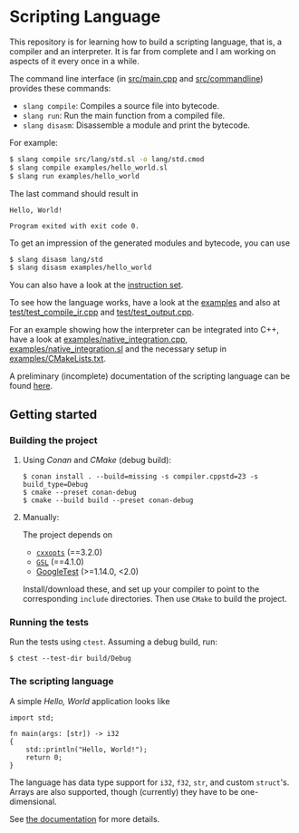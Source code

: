 # Scripting Language

This repository is for learning how to build a scripting language, that is, a compiler
and an interpreter. It is far from complete and I am working on aspects of it every once
in a while.

The command line interface (in [src/main.cpp](src/main.cpp) and [src/commandline](src/commandline)) 
provides these commands:
- `slang compile`: Compiles a source file into bytecode.
- `slang run`: Run the main function from a compiled file.
- `slang disasm`: Disassemble a module and print the bytecode.

For example:
```bash
$ slang compile src/lang/std.sl -o lang/std.cmod
$ slang compile examples/hello_world.sl
$ slang run examples/hello_world
```
The last command should result in
```
Hello, World!

Program exited with exit code 0.
```
To get an impression of the generated modules and bytecode, you can use
```bash
$ slang disasm lang/std
$ slang disasm examples/hello_world
```
You can also have a look at the [instruction set](docs/instructions.md).

To see how the language works, have a look at the [examples](examples) and also at 
[test/test_compile_ir.cpp](test/test_compile_ir.cpp) and [test/test_output.cpp](test/test_output.cpp).

For an example showing how the interpreter can be integrated into C++, have a look at
[examples/native_integration.cpp](examples/native_integration.cpp), [examples/native_integration.sl](examples/native_integration.sl)
and the necessary setup in [examples/CMakeLists.txt](examples/CMakeLists.txt).

A preliminary (incomplete) documentation of the scripting language can be found [here](docs/language.md).

## Getting started

### Building the project

1. Using _Conan_ and _CMake_ (debug build):
    ```
    $ conan install . --build=missing -s compiler.cppstd=23 -s build_type=Debug
    $ cmake --preset conan-debug
    $ cmake --build build --preset conan-debug
    ```
2. Manually:

    The project depends on
    - [`cxxopts`](https://github.com/jarro2783/cxxopts) (==3.2.0)
    - [`GSL`](https://github.com/microsoft/GSL) (==4.1.0)
    - [GoogleTest](https://github.com/google/googletest) (>=1.14.0, <2.0)

    Install/download these, and set up your compiler to point to the corresponding `include` directories.
    Then use `CMake` to build the project.

### Running the tests

Run the tests using `ctest`. Assuming a debug build, run:
```
$ ctest --test-dir build/Debug
```

### The scripting language

A simple _Hello, World_ application looks like
```
import std;

fn main(args: [str]) -> i32
{
    std::println("Hello, World!");
    return 0;
}
```

The language has data type support for `i32`, `f32`, `str`, and custom `struct`'s. Arrays are also supported,
though (currently) they have to be one-dimensional.

See [the documentation](docs/language.md) for more details.
